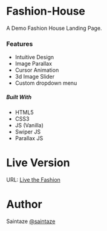 # Fashion-House
A Demo Fashion House Landing Page.

### Features
+ Intuitive Design
+ Image Parallax
+ Cursor Animation
+ 3d Image Slider
+ Custom dropdown menu

##### Built With
+ HTML5
+ CSS3
+ JS (Vanilla)
+ Swiper JS
+ Parallax JS 

# Live Version

URL: [Live the Fashion](https://gallant-torvalds-70b703.netlify.app/)

# Author
Saintaze [@saintaze](https://github.com/saintaze/)


